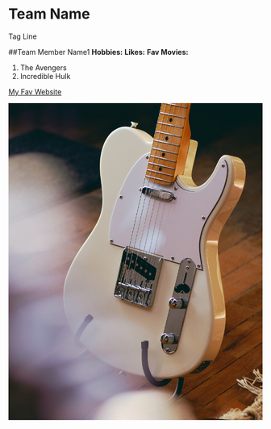 # Team Name
Tag Line

##Team Member Name1
**Hobbies:**
**Likes:**
**Fav Movies:**
1. The Avengers
2. Incredible Hulk

[My Fav Website](https://www.amazon.ca)

![Fender Telecaster](images/tele.jpg)
<!-- This is a comment -->